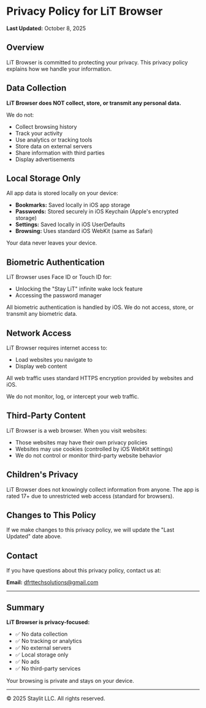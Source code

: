 # Privacy Policy for LiT Browser

**Last Updated:** October 8, 2025

## Overview

LiT Browser is committed to protecting your privacy. This privacy policy explains how we handle your information.

## Data Collection

**LiT Browser does NOT collect, store, or transmit any personal data.**

We do not:
- Collect browsing history
- Track your activity
- Use analytics or tracking tools
- Store data on external servers
- Share information with third parties
- Display advertisements

## Local Storage Only

All app data is stored locally on your device:

- **Bookmarks:** Saved locally in iOS app storage
- **Passwords:** Stored securely in iOS Keychain (Apple's encrypted storage)
- **Settings:** Saved locally in iOS UserDefaults
- **Browsing:** Uses standard iOS WebKit (same as Safari)

Your data never leaves your device.

## Biometric Authentication

LiT Browser uses Face ID or Touch ID for:
- Unlocking the "Stay LiT" infinite wake lock feature
- Accessing the password manager

All biometric authentication is handled by iOS. We do not access, store, or transmit any biometric data.

## Network Access

LiT Browser requires internet access to:
- Load websites you navigate to
- Display web content

All web traffic uses standard HTTPS encryption provided by websites and iOS.

We do not monitor, log, or intercept your web traffic.

## Third-Party Content

LiT Browser is a web browser. When you visit websites:
- Those websites may have their own privacy policies
- Websites may use cookies (controlled by iOS WebKit settings)
- We do not control or monitor third-party website behavior

## Children's Privacy

LiT Browser does not knowingly collect information from anyone. The app is rated 17+ due to unrestricted web access (standard for browsers).

## Changes to This Policy

If we make changes to this privacy policy, we will update the "Last Updated" date above.

## Contact

If you have questions about this privacy policy, contact us at:

**Email:** dfrttechsolutions@gmail.com

---

## Summary

**LiT Browser is privacy-focused:**
- ✅ No data collection
- ✅ No tracking or analytics  
- ✅ No external servers
- ✅ Local storage only
- ✅ No ads
- ✅ No third-party services

Your browsing is private and stays on your device.

---

© 2025 Staylit LLC. All rights reserved.
